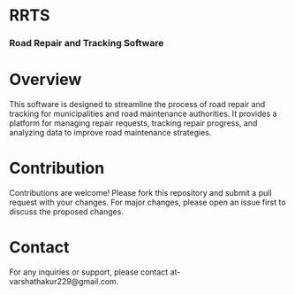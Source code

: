 # RRTS
<h3>Road Repair and Tracking Software</h3>

<h1>Overview</h1>
This software is designed to streamline the process of road repair and tracking for municipalities and road maintenance authorities.
It provides a platform for managing repair requests, tracking repair progress, and analyzing data to improve road maintenance strategies.

<h1>Contribution</h1>
Contributions are welcome! Please fork this repository and submit a pull request with your changes. For major changes, please open an issue first to discuss the proposed changes.

<h1>Contact</h1>
For any inquiries or support, please contact at-varshathakur229@gmail.com.
